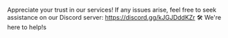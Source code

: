 
Appreciate your trust in our services! If any issues arise, feel free to seek assistance on our Discord server: https://discord.gg/kJGJDddKZr 🛠️ We're here to help!s